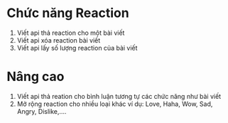 # Chức năng Reaction

1. Viết api thả reaction cho một bài viết
2. Viết api xóa reaction bài viết
3. Viết api lấy số lượng reaction của bài viết

# Nâng cao

1. Viết api thả reation cho bình luận tương tự các chức năng như bài viết
2. Mở rộng reaction cho nhiều loại khác ví dụ: Love, Haha, Wow, Sad, Angry, Dislike,....
